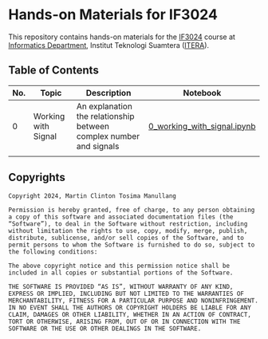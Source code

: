 # Hands-on Materials for IF3024

This repository contains hands-on materials for the [IF3024](https://mctm.web.id/course/if3024) course at [Informatics Department](https://if.itera.ac.id), Institut Teknologi Suamtera ([ITERA](https://itera.ac.id)).


## Table of Contents
| No. | Topic               | Description                                                        | Notebook                                                                                                                 |
| --- | ------------------- | ------------------------------------------------------------------ | ------------------------------------------------------------------------------------------------------------------------ |
| 0   | Working with Signal | An explanation the relationship between complex number and signals | [0_working_with_signal.ipynb](https://github.com/informatika-itera/if3024-handson/blob/main/0_working_with_signal.ipynb) |
|     |                     |                                                                    |                                                                                                                          |



## Copyrights
```
Copyright 2024, Martin Clinton Tosima Manullang

Permission is hereby granted, free of charge, to any person obtaining a copy of this software and associated documentation files (the “Software”), to deal in the Software without restriction, including without limitation the rights to use, copy, modify, merge, publish, distribute, sublicense, and/or sell copies of the Software, and to permit persons to whom the Software is furnished to do so, subject to the following conditions:

The above copyright notice and this permission notice shall be included in all copies or substantial portions of the Software.

THE SOFTWARE IS PROVIDED “AS IS”, WITHOUT WARRANTY OF ANY KIND, EXPRESS OR IMPLIED, INCLUDING BUT NOT LIMITED TO THE WARRANTIES OF MERCHANTABILITY, FITNESS FOR A PARTICULAR PURPOSE AND NONINFRINGEMENT. IN NO EVENT SHALL THE AUTHORS OR COPYRIGHT HOLDERS BE LIABLE FOR ANY CLAIM, DAMAGES OR OTHER LIABILITY, WHETHER IN AN ACTION OF CONTRACT, TORT OR OTHERWISE, ARISING FROM, OUT OF OR IN CONNECTION WITH THE SOFTWARE OR THE USE OR OTHER DEALINGS IN THE SOFTWARE.
```
